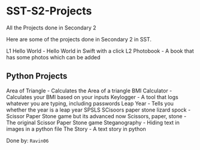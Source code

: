 # SST-S2-Projects
All the Projects done in Secondary 2

Here are some of the projects done in Secondary 2 in SST.

L1 Hello World - Hello World in Swift with a click
L2 Photobook - A book that has some photos which can be added

Python Projects
----------------
Area of Triangle - Calculates the Area of a triangle
BMI Calculator - Calculates your BMI based on your inputs
Keylogger - A tool that logs whatever you are typing, including passwords
Leap Year - Tells you whether the year is a leap year
SPSLS SCisoors paper stone lizard spock - Scissor Paper Stone game but its advanced now
Scissors, paper, stone - The original Scissor Paper Stone game
Steganography - Hiding text in images in a python file
The Story -  A text story in python


Done by:
`Ravin06`
